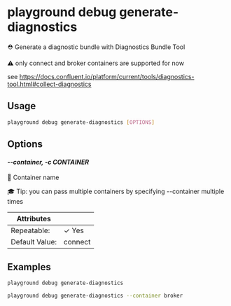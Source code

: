 # playground debug generate-diagnostics

⛑️ Generate a diagnostic bundle with Diagnostics Bundle Tool  
  
⚠️ only connect and broker containers are supported for now  
  
see https://docs.confluent.io/platform/current/tools/diagnostics-tool.html#collect-diagnostics

## Usage

```bash
playground debug generate-diagnostics [OPTIONS]
```

## Options

#### *--container, -c CONTAINER*

🐳 Container name  
  
🎓 Tip: you can pass multiple containers by specifying --container multiple times

| Attributes      | &nbsp;
|-----------------|-------------
| Repeatable:     |  ✓ Yes
| Default Value:  | connect

## Examples

```bash
playground debug generate-diagnostics
```

```bash
playground debug generate-diagnostics --container broker
```


